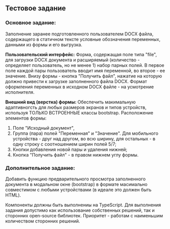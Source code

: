 ## Тестовое задание

### Основное задание:
Заполнение заранее подготовленного пользователем DOCX файла, содержащего в статичном тексте условные обозначения переменных, данными из формы и его выгрузка.

 **Пользовательский интерфейс:**
Форма, содержащая поле типа "file", для загрузки DOCX документа и расширяемый (количество - определяет пользователь, но не менее 1) набор парных полей. В первое поле каждой пары пользователь вводит имя переменной, во второе - ее значение.
Внизу формы - кнопка "Получить файл", нажатие на которую должно привести к загрузке заполненного файла DOCX. 
Формат оформления переменных в исходном DOCX файле - на усмотрение исполнителя.

**Внешний вид (верстка) формы:**
Обеспечить макимальную адаптивногсть для любых размеров экранов и типов устройств, используя ТОЛЬКО ВСТРОЕННЫЕ классы bootstrap.
Расположение элементов формы:
1. Поле "Исходный документ",
2. Группа (пара) полей "Переменная" и "Значение". Для мобильного устройства - друг над другом, во всю ширину, для остальных - в одну строку с cоотношением ширин полей 5/7;
3. Кнопки добавления новой пары и удаления нижней;
4. Кнопка  "Получить файл" - в правом нижнем углу формы.

### Дополнительное задание:
Добавить функцию предварительного просмотра заполненного документа в модальном окне (bootstrap) в формате масимально совместимом с любыми устройствами (в идеале это должен быть HTML).

Компоненты должны быть выполнениы на TypeScript. Для выполнения задания допустимо как использование собственных решений, так и сторонних open-source библиотек. Приоритет - работам с наименьшим количеством сторонних решений. 